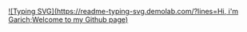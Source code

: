 [![Typing SVG](https://readme-typing-svg.demolab.com/?lines=Hi, i'm Garich;Welcome to my Github page)](https://git.io/typing-svg)
